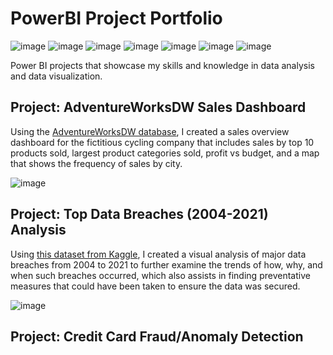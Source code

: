 # PowerBI Project Portfolio
![image](https://img.shields.io/badge/PowerBI-F2C811?style=for-the-badge&logo=Power%20BI&logoColor=white) 
![image](https://img.shields.io/badge/Python-FFD43B?style=for-the-badge&logo=python&logoColor=blue)
![image](https://img.shields.io/badge/MySQL-005C84?style=for-the-badge&logo=mysql&logoColor=white)
![image](https://img.shields.io/badge/PostgreSQL-316192?style=for-the-badge&logo=postgresql&logoColor=white)
![image](https://img.shields.io/badge/Microsoft%20SQL%20Server-CC2927?style=for-the-badge&logo=microsoft%20sql%20server&logoColor=white)
![image](https://img.shields.io/badge/Microsoft_Excel-217346?style=for-the-badge&logo=microsoft-excel&logoColor=white)
![image](https://img.shields.io/badge/Visual_Studio-5C2D91?style=for-the-badge&logo=visual%20studio&logoColor=white)

Power BI projects that showcase my skills and knowledge in data analysis and data visualization.

## Project: AdventureWorksDW Sales Dashboard
Using the [AdventureWorksDW database](https://learn.microsoft.com/en-us/sql/samples/adventureworks-install-configure?view=sql-server-ver16&tabs=ssms), I created a sales overview dashboard for the fictitious cycling company that includes sales by top 10 products sold, largest product categories sold, profit vs budget, and a map that shows the frequency of sales by city. 

![image](https://github.com/user-attachments/assets/fa23451c-ba46-4457-902c-953232a11e9c)


## Project: Top Data Breaches (2004-2021) Analysis
Using [this dataset from Kaggle](https://www.kaggle.com/datasets/hishaamarmghan/list-of-top-data-breaches-2004-2021), I created a visual analysis of major data breaches from 2004 to 2021 to further examine the trends of how, why, and when such breaches occurred, which also assists in finding preventative measures that could have been taken to ensure the data was secured.

![image](https://github.com/user-attachments/assets/8eb39c54-d0e4-487e-9f79-bfa7bf7675b5)



## Project: Credit Card Fraud/Anomaly Detection
